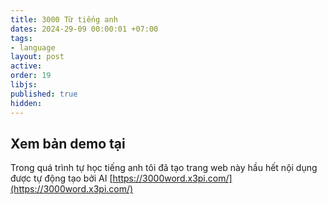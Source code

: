 ```yaml
---
title: 3000 Từ tiếng anh
dates: 2024-29-09 00:00:01 +07:00
tags:
- language
layout: post
active: 
order: 19
libjs: 
published: true
hidden: 
---
```


## Xem bản demo tại

Trong quá trình tự học tiếng anh tôi đã tạo trang web này hầu hết nội dụng được tự động tạo bởi AI
[https://3000word.x3pi.com/](https://3000word.x3pi.com/)


